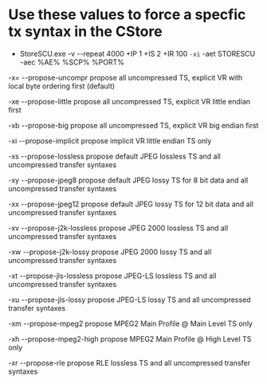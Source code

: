 # Use these values to force a specfic tx syntax in the CStore

-  StoreSCU.exe -v --repeat 4000 +IP 1 +IS 2 +IR 100 `-xi` -aet STORESCU -aec %AE% %SCP% %PORT%

-x=   --propose-uncompr
          propose all uncompressed TS, explicit VR
          with local byte ordering first (default)

  -xe   --propose-little
          propose all uncompressed TS, explicit VR little endian first

  -xb   --propose-big
          propose all uncompressed TS, explicit VR big endian first

  -xi   --propose-implicit
          propose implicit VR little endian TS only

  -xs   --propose-lossless
          propose default JPEG lossless TS
          and all uncompressed transfer syntaxes

  -xy   --propose-jpeg8
          propose default JPEG lossy TS for 8 bit data
          and all uncompressed transfer syntaxes

  -xx   --propose-jpeg12
          propose default JPEG lossy TS for 12 bit data
          and all uncompressed transfer syntaxes

  -xv   --propose-j2k-lossless
          propose JPEG 2000 lossless TS
          and all uncompressed transfer syntaxes

  -xw   --propose-j2k-lossy
          propose JPEG 2000 lossy TS
          and all uncompressed transfer syntaxes

  -xt   --propose-jls-lossless
          propose JPEG-LS lossless TS
          and all uncompressed transfer syntaxes

  -xu   --propose-jls-lossy
          propose JPEG-LS lossy TS
          and all uncompressed transfer syntaxes

  -xm   --propose-mpeg2
          propose MPEG2 Main Profile @ Main Level TS only

  -xh   --propose-mpeg2-high
          propose MPEG2 Main Profile @ High Level TS only

  -xr   --propose-rle
          propose RLE lossless TS
          and all uncompressed transfer syntaxes
